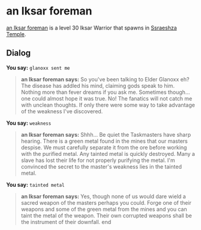 # an Iksar foreman



[an Iksar foreman](/npc/162134) is a level 30 Iksar Warrior that spawns in [Ssraeshza Temple](/zone/162).



## Dialog

**You say:** `glanoxx sent me`



>**an Iksar foreman says:** So you've been talking to Elder Glanoxx eh? The disease has addled his mind, claiming gods speak to him. Nothing more than fever dreams if you ask me. Sometimes though... one could almost hope it was true. No! The fanatics will not catch me with unclean thoughts. If only there were some way to take advantage of the weakness I've discovered.

**You say:** `weakness`



>**an Iksar foreman says:** Shhh... Be quiet the Taskmasters have sharp hearing. There is a green metal found in the mines that our masters despise. We must carefully separate it from the ore before working with the purified metal. Any tainted metal is quickly destroyed. Many a slave has lost their life for not properly purifying the metal. I'm convinced the secret to the master's weakness lies in the tainted metal.

**You say:** `tainted metal`



>**an Iksar foreman says:** Yes, though none of us would dare wield a sacred weapon of the masters perhaps you could. Forge one of their weapons and some of the green metal from the mines and you can taint the metal of the weapon. Their own corrupted weapons shall be the instrument of their downfall.
end
